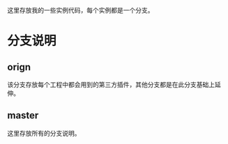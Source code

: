 这里存放我的一些实例代码，每个实例都是一个分支。

# 分支说明

## orign

该分支存放每个工程中都会用到的第三方插件，其他分支都是在此分支基础上延伸。

## master

这里存放所有的分支说明。